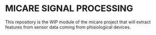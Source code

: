 # MICARE SIGNAL PROCESSING

This repository is the WIP module of the micare project that will extract features from sensor data coming from phisiological devices.
